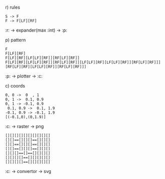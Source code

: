 

r) rules
```
S -> F
F -> F[LF][RF]
```

:r: -> expander(max :int) -> :p:

p) pattern
```
F
F[LF][RF]
F[LF][RF][LF[LF][RF]][RF[LF][RF]]
F[LF][RF][LF[LF][RF]][RF[LF][RF]][LF[LF][RF][LF[LF][RF]][RF[LF][RF]]][RF[LF][RF][LF[LF][RF]][RF[LF][RF]]]

```

:p: -> plotter -> :c:

c) coords
```
0, 0 ->  0  , 1
0, 1 ->  0.1, 0.9
0, 1 -> -0.1, 0.9
 0.1, 0.9 ->  0.1, 1.9
-0.1, 0.9 -> -0.1, 1.9
[(-0.1,0),(0,1.9)]
```

:c: -> raster -> png

```
[][][][][][][][][][]
[][]==[][][]==[][][]
[][]==[][][]==[][][]
[][]==[][][]==[][][]
[][][]==[]==[][][][]
[][][][]==[][][][][]
[][][][]==[][][][][]
```

:c: -> convertor -> svg
